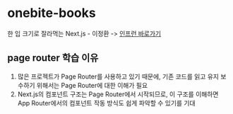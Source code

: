 # onebite-books
한 입 크기로 잘라먹는 Next.js - 이정환 -> [인프런 바로가기](https://www.inflearn.com/course/%ED%95%9C%EC%9E%85-%ED%81%AC%EA%B8%B0-nextjs)
## page router 학습 이유
1. 많은 프로젝트가 Page Router를 사용하고 있기 때문에, 기존 코드를 읽고 유지 보수하기 위해서는 Page Router에 대한 이해가 필요
2. Next.js의 컴포넌트 구조는 Page Router에서 시작되므로, 이 구조를 이해하면 App Router에서의 컴포넌트 작동 방식도 쉽게 파악할 수 있기를 기대


